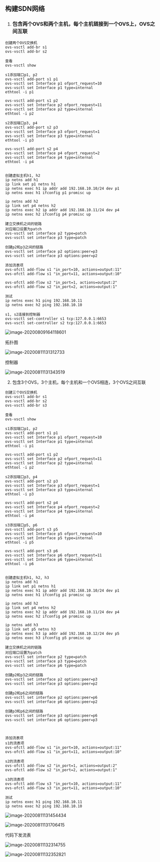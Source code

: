 ## 构建SDN网络

1. ### 包含两个OVS和两个主机，每个主机链接到一个OVS上，OVS之间互联

```
创建两个OVS交换机
ovs-vsctl add-br s1
ovs-vsctl add-br s2

查看
ovs-vsctl show

s1添加端口p1, p2
ovs-vsctl add-port s1 p1
ovs-vsctl set Interface p1 ofport_request=10
ovs-vsctl set Interface p1 type=internal
ethtool -i p1

ovs-vsctl add-port s1 p2
ovs-vsctl set Interface p2 ofport_request=11
ovs-vsctl set Interface p2 type=internal
ethtool -i p2

s2添加端口p3, p4
ovs-vsctl add-port s2 p3
ovs-vsctl set Interface p3 ofport_request=1
ovs-vsctl set Interface p3 type=internal
ethtool -i p3

ovs-vsctl add-port s2 p4
ovs-vsctl set Interface p4 ofport_request=2
ovs-vsctl set Interface p4 type=internal
ethtool -i p4


创建虚拟主机h1, h2
ip netns add h1
ip link set p1 netns h1
ip netns exec h1 ip addr add 192.168.10.10/24 dev p1
ip netns exec h1 ifconfig p1 promisc up

ip netns add h2
ip link set p4 netns h2
ip netns exec h2 ip addr add 192.168.10.11/24 dev p4
ip netns exec h2 ifconfig p4 promisc up

建立交换机之间的链路
对应端口设置为patch
ovs-vsctl set interface p2 type=patch
ovs-vsctl set interface p3 type=patch

创建p2和p3之间的链路
ovs-vsctl set interface p2 options:peer=p3
ovs-vsctl set interface p3 options:peer=p2

添加流表项
ovs-ofctl add-flow s1 "in_port=10, actions=output:11"
ovs-ofctl add-flow s1 "in_port=11, actions=output:10"

ovs-ofctl add-flow s2 "in_port=1, actions=output:2"
ovs-ofctl add-flow s2 "in_port=2, actions=output:1"

测试
ip netns exec h1 ping 192.168.10.11
ip netns exec h2 ping 192.168.10.10

s1, s2连接到控制器
ovs-vsctl set-controller s1 tcp:127.0.0.1:6653
ovs-vsctl set-controller s2 tcp:127.0.0.1:6653
```

![image-20200809164118601](/home/zen/.config/Typora/typora-user-images/image-20200809164118601.png)

拓扑图

![image-20200811131312733](/home/zen/.config/Typora/typora-user-images/image-20200811131312733.png)

控制器

![image-20200811131343519](/home/zen/.config/Typora/typora-user-images/image-20200811131343519.png)



2. 包含3个OVS，3个主机，每个主机和一个OVS相连，3个OVS之间互联

```
创建三个OVS交换机
ovs-vsctl add-br s1
ovs-vsctl add-br s2
ovs-vsctl add-br s3

查看
ovs-vsctl show

s1添加端口p1, p2
ovs-vsctl add-port s1 p1
ovs-vsctl set Interface p1 ofport_request=10
ovs-vsctl set Interface p1 type=internal
ethtool -i p1

ovs-vsctl add-port s1 p2
ovs-vsctl set Interface p2 ofport_request=11
ovs-vsctl set Interface p2 type=internal
ethtool -i p2

s2添加端口p3, p4
ovs-vsctl add-port s2 p3
ovs-vsctl set Interface p3 ofport_request=1
ovs-vsctl set Interface p3 type=internal
ethtool -i p3

ovs-vsctl add-port s2 p4
ovs-vsctl set Interface p4 ofport_request=2
ovs-vsctl set Interface p4 type=internal
ethtool -i p4

s3添加端口p5, p6
ovs-vsctl add-port s3 p5
ovs-vsctl set Interface p5 ofport_request=10
ovs-vsctl set Interface p5 type=internal
ethtool -i p5

ovs-vsctl add-port s3 p6
ovs-vsctl set Interface p6 ofport_request=11
ovs-vsctl set Interface p6 type=internal
ethtool -i p6


创建虚拟主机h1, h2, h3
ip netns add h1
ip link set p1 netns h1
ip netns exec h1 ip addr add 192.168.10.10/24 dev p1
ip netns exec h1 ifconfig p1 promisc up

ip netns add h2
ip link set p4 netns h2
ip netns exec h2 ip addr add 192.168.10.11/24 dev p4
ip netns exec h2 ifconfig p4 promisc up

ip netns add h3
ip link set p5 netns h3
ip netns exec h3 ip addr add 192.168.10.12/24 dev p5
ip netns exec h3 ifconfig p5 promisc up

建立交换机之间的链路
对应端口设置为patch
ovs-vsctl set interface p2 type=patch
ovs-vsctl set interface p3 type=patch
ovs-vsctl set interface p6 type=patch

创建p2和p3之间的链路
ovs-vsctl set interface p2 options:peer=p3
ovs-vsctl set interface p3 options:peer=p2

创建p2和p6之间的链路
ovs-vsctl set interface p2 options:peer=p6
ovs-vsctl set interface p6 options:peer=p2

创建p3和p6之间的链路
ovs-vsctl set interface p3 options:peer=p6
ovs-vsctl set interface p6 options:peer=p3



添加流表项
s1的流表项
ovs-ofctl add-flow s1 "in_port=10, actions=output:11"
ovs-ofctl add-flow s1 "in_port=11, actions=output:10"

s2的流表项
ovs-ofctl add-flow s2 "in_port=1, actions=output:2"
ovs-ofctl add-flow s2 "in_port=2, actions=output:1"

s3的流表项
ovs-ofctl add-flow s3 "in_port=10, actions=output:11"
ovs-ofctl add-flow s3 "in_port=11, actions=output:10"

测试
ip netns exec h1 ping 192.168.10.11
ip netns exec h2 ping 192.168.10.10
```



![image-20200811131454434](/home/zen/.config/Typora/typora-user-images/image-20200811131454434.png)



![image-20200811131706415](/home/zen/.config/Typora/typora-user-images/image-20200811131706415.png)



代码下发流表

![image-20200811132314755](/home/zen/.config/Typora/typora-user-images/image-20200811132314755.png)



![image-20200811132352821](/home/zen/.config/Typora/typora-user-images/image-20200811132352821.png)


